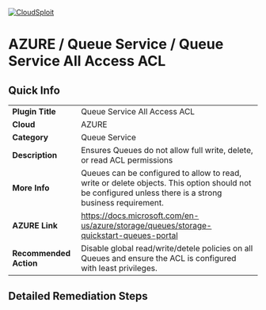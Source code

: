 [![CloudSploit](https://cloudsploit.com/img/logo-new-big-text-100.png "CloudSploit")](https://cloudsploit.com)

# AZURE / Queue Service / Queue Service All Access ACL

## Quick Info

| | |
|-|-|
| **Plugin Title** | Queue Service All Access ACL |
| **Cloud** | AZURE |
| **Category** | Queue Service |
| **Description** | Ensures Queues do not allow full write, delete, or read ACL permissions |
| **More Info** | Queues can be configured to allow to read, write or delete objects. This option should not be configured unless there is a strong business requirement. |
| **AZURE Link** | https://docs.microsoft.com/en-us/azure/storage/queues/storage-quickstart-queues-portal |
| **Recommended Action** | Disable global read/write/detele policies on all Queues and ensure the ACL is configured with least privileges. |

## Detailed Remediation Steps

